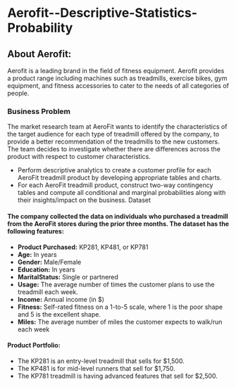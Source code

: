 # Aerofit--Descriptive-Statistics-Probability

## About Aerofit:

Aerofit is a leading brand in the field of fitness equipment. Aerofit provides a product range including machines such as treadmills, exercise bikes, gym equipment, and fitness accessories to cater to the needs of all categories of people.


### Business Problem

The market research team at AeroFit wants to identify the characteristics of the target audience for each type of treadmill offered by the company, to provide a better recommendation of the treadmills to the new customers. The team decides to investigate whether there are differences across the product with respect to customer characteristics.

- Perform descriptive analytics to create a customer profile for each AeroFit treadmill product by developing appropriate tables and charts.
- For each AeroFit treadmill product, construct two-way contingency tables and compute all conditional and marginal probabilities along with their insights/impact on the business.
Dataset

#### The company collected the data on individuals who purchased a treadmill from the AeroFit stores during the prior three months. The dataset has the following features:

- **Product Purchased:**	KP281, KP481, or KP781
- **Age:**	In years
- **Gender:**	Male/Female
- **Education:**	In years
- **MaritalStatus:**	Single or partnered
- **Usage:**	The average number of times the customer plans to use the treadmill each week.
- **Income:**	Annual income (in $)
- **Fitness:**	Self-rated fitness on a 1-to-5 scale, where 1 is the poor shape and 5 is the excellent shape.
- **Miles:**	The average number of miles the customer expects to walk/run each week

#### Product Portfolio:
  - The KP281 is an entry-level treadmill that sells for $1,500.
  - The KP481 is for mid-level runners that sell for $1,750.
  - The KP781 treadmill is having advanced features that sell for $2,500.
